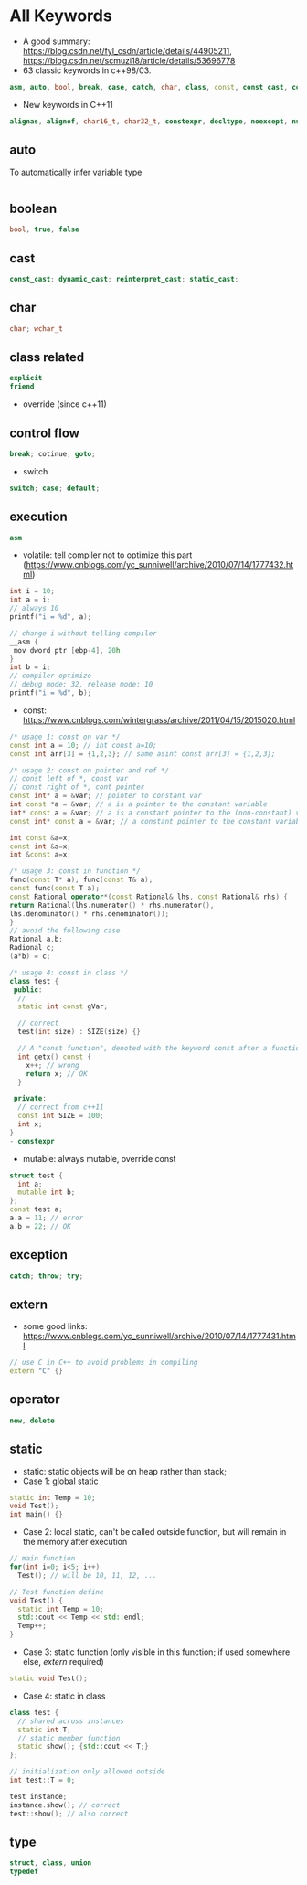 # All Keywords

- A good summary: https://blog.csdn.net/fyl_csdn/article/details/44905211, https://blog.csdn.net/scmuzi18/article/details/53696778
- 63 classic keywords in c++98/03.
```cpp
asm, auto, bool, break, case, catch, char, class, const, const_cast, continue, default, delete, do, double, dynamic_cast, else, enum, explicit, export, extern, false, float, for, friend, goto, if, inline, int, long, mutable, namespace, new, operator, private, protected, public, register, reinterpret_cast, return, short, signed, sizeof, static, static_cast, struct, switch, template, this, throw, true, try, typedef, typeid, typename, union, unsigned, using, virtual, void, volatile, wchar_t, while 
```
- New keywords in C++11
```cpp
alignas, alignof, char16_t, char32_t, constexpr, decltype, noexcept, nullptr, static_assert, thread_local, auto
```

## auto
To automatically infer variable type
```cpp
```

## boolean
```cpp
bool, true, false
```

## cast
```cpp
const_cast; dynamic_cast; reinterpret_cast; static_cast;
```

## char
```cpp
char; wchar_t
```

## class related
```cpp
explicit
friend
```
- override (since c++11)

## control flow
```cpp
break; cotinue; goto;
```
- switch
```cpp
switch; case; default;
```

## execution
```cpp
asm
```
- volatile: tell compiler not to optimize this part (https://www.cnblogs.com/yc_sunniwell/archive/2010/07/14/1777432.html)
```cpp
int i = 10;
int a = i;
// always 10
printf("i = %d", a);

// change i without telling compiler
__asm {
 mov dword ptr [ebp-4], 20h
}
int b = i;
// compiler optimize
// debug mode: 32, release mode: 10
printf("i = %d", b);
```
- const: https://www.cnblogs.com/wintergrass/archive/2011/04/15/2015020.html
```cpp
/* usage 1: const on var */
const int a = 10; // int const a=10;
const int arr[3] = {1,2,3}; // same asint const arr[3] = {1,2,3};

/* usage 2: const on pointer and ref */
// const left of *, const var
// const right of *, cont pointer
const int* a = &var; // pointer to constant var
int const *a = &var; // a is a pointer to the constant variable
int* const a = &var; // a is a constant pointer to the (non-constant) variable
const int* const a = &var; // a constant pointer to the constant variable

int const &a=x;
const int &a=x;
int &const a=x;

/* usage 3: const in function */
func(const T* a); func(const T& a);
const func(const T a);
const Rational operator*(const Rational& lhs, const Rational& rhs) {
return Rational(lhs.numerator() * rhs.numerator(),
lhs.denominator() * rhs.denominator());
}
// avoid the following case
Rational a,b;
Radional c;
(a*b) = c;

/* usage 4: const in class */
class test {
 public:
  // 
  static int const gVar;

  // correct
  test(int size) : SIZE(size) {}

  // A "const function", denoted with the keyword const after a function declaration, makes it a compiler error for this class function to change a member variable of the class. However, reading of a class variables is ok inside of the function, but writing inside of this function will generate a compiler error.
  int getx() const {
  	x++; // wrong
  	return x; // OK
  }

 private:
  // correct from c++11
  const int SIZE = 100;
  int x;
}
- constexpr
```
- mutable: always mutable, override const
```cpp
struct test {
  int a;
  mutable int b;
};
const test a;
a.a = 11; // error
a.b = 22; // OK
```

## exception
```cpp
catch; throw; try;
```

## extern
- some good links: https://www.cnblogs.com/yc_sunniwell/archive/2010/07/14/1777431.html
```cpp
// use C in C++ to avoid problems in compiling
extern "C" {}
```

## operator
```cpp
new, delete
```

## static
- static: static objects will be on heap rather than stack;
- Case 1: global static
```cpp
static int Temp = 10;  
void Test();  
int main() {}  
```
- Case 2: local static, can't be called outside function, but will remain in the memory after execution
```cpp
// main function
for(int i=0; i<5; i++)  
  Test(); // will be 10, 11, 12, ...  

// Test function define
void Test() {
  static int Temp = 10;
  std::cout << Temp << std::endl;
  Temp++;
}
```
- Case 3: static function (only visible in this function; if used somewhere else, *extern* required)
```cpp
static void Test();
```
- Case 4: static in class
```cpp
class test {
  // shared across instances
  static int T;
  // static member function
  static show(); {std::cout << T;}
};

// initialization only allowed outside
int test::T = 0;

test instance;
instance.show(); // correct
test::show(); // also correct
```

## type
```cpp
struct, class, union
typedef
```